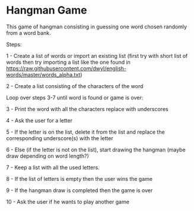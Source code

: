 # Hangman Game

This game of hangman consisting in guessing one word chosen randomly from a word bank.

Steps:

1 - Create a list of words or import an existing list (first try with short list of words then try importing a list like the one found in https://raw.githubusercontent.com/dwyl/english-words/master/words_alpha.txt)

2 - Create a list consisting of the characters of the word

  Loop over steps 3-7 until word is found or game is over:
  
   3 - Print the word with all the characters replace with underscores
  
   4 - Ask the user for a letter
  
   5 - If the letter is on the list, delete it from the list and replace the corresponding underscore(s) with the letter
  
   6 - Else (if the letter is not on the list), start drawing the hangman (maybe draw depending on word length?)
  
   7 - Keep a list with all the used letters.

8 - If the list of letters is empty then the user wins the game

9 - If the hangman draw is completed then the game is over

10 - Ask the user if he wants to play another game 
